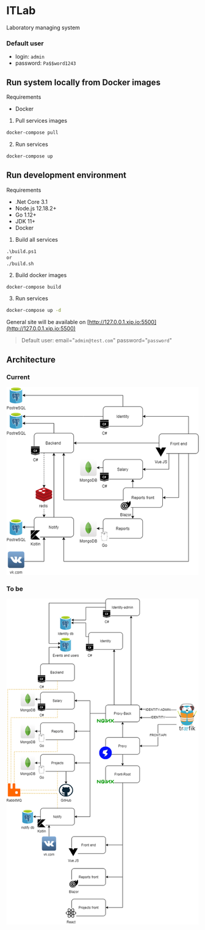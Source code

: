 # ITLab
Laboratory managing system

### Default user
* login: `admin`
* password: `Pa$$word1243`


## Run system locally from Docker images
Requirements

- Docker

1. Pull services images
```bash
docker-compose pull
```
2. Run services
```bash
docker-compose up
```


## Run development environment
Requirements

- .Net Core 3.1
- Node.js 12.18.2+
- Go 1.12+
- JDK 11+
- Docker


1. Build all services
```
.\build.ps1
or
./build.sh
```
2. Build docker images
```bash
docker-compose build
```
3. Run services
```bash
docker-compose up -d
```
General site will be available on [http://127.0.0.1.xip.io:5500](http://127.0.0.1.xip.io:5500)
> Default user: email="`admin@test.com`" password="`password`"
## Architecture
### Current
![Architecture (current)](docs/img/CurrentArchitecture.png)
### To be
![Architecture (to be)](docs/img/ToBeArchitecture.png)
